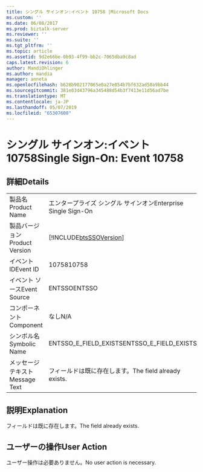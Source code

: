 ```yaml
---
title: シングル サインオン:イベント 10758 |Microsoft Docs
ms.custom: ''
ms.date: 06/08/2017
ms.prod: biztalk-server
ms.reviewer: ''
ms.suite: ''
ms.tgt_pltfrm: ''
ms.topic: article
ms.assetid: 9d2e66be-0b93-4f99-bb2c-7065dba9c8ad
caps.latest.revision: 6
author: MandiOhlinger
ms.author: mandia
manager: anneta
ms.openlocfilehash: b628b902177065e0a27e054b7bf632ad50a9bb44
ms.sourcegitcommit: 381e83d43796a345488d54b3f7413e11d56ad7be
ms.translationtype: MT
ms.contentlocale: ja-JP
ms.lasthandoff: 05/07/2019
ms.locfileid: "65307608"
---
```

# <a name="single-sign-on-event-10758"></a><span data-ttu-id="3e042-102">シングル サインオン:イベント 10758</span><span class="sxs-lookup"><span data-stu-id="3e042-102">Single Sign-On: Event 10758</span></span>
## <a name="details"></a><span data-ttu-id="3e042-103">詳細</span><span class="sxs-lookup"><span data-stu-id="3e042-103">Details</span></span>  
  
|                 |                                                            |
|-----------------|------------------------------------------------------------|
|  <span data-ttu-id="3e042-104">製品名</span><span class="sxs-lookup"><span data-stu-id="3e042-104">Product Name</span></span>   |                 <span data-ttu-id="3e042-105">エンタープライズ シングル サインオン</span><span class="sxs-lookup"><span data-stu-id="3e042-105">Enterprise Single Sign-On</span></span>                  |
| <span data-ttu-id="3e042-106">製品バージョン</span><span class="sxs-lookup"><span data-stu-id="3e042-106">Product Version</span></span> | [!INCLUDE[btsSSOVersion](../includes/btsssoversion-md.md)] |
|    <span data-ttu-id="3e042-107">イベント ID</span><span class="sxs-lookup"><span data-stu-id="3e042-107">Event ID</span></span>     |                           <span data-ttu-id="3e042-108">10758</span><span class="sxs-lookup"><span data-stu-id="3e042-108">10758</span></span>                            |
|  <span data-ttu-id="3e042-109">イベント ソース</span><span class="sxs-lookup"><span data-stu-id="3e042-109">Event Source</span></span>   |                           <span data-ttu-id="3e042-110">ENTSSO</span><span class="sxs-lookup"><span data-stu-id="3e042-110">ENTSSO</span></span>                           |
|    <span data-ttu-id="3e042-111">コンポーネント</span><span class="sxs-lookup"><span data-stu-id="3e042-111">Component</span></span>    |                            <span data-ttu-id="3e042-112">なし</span><span class="sxs-lookup"><span data-stu-id="3e042-112">N/A</span></span>                             |
|  <span data-ttu-id="3e042-113">シンボル名</span><span class="sxs-lookup"><span data-stu-id="3e042-113">Symbolic Name</span></span>  |                   <span data-ttu-id="3e042-114">ENTSSO_E_FIELD_EXISTS</span><span class="sxs-lookup"><span data-stu-id="3e042-114">ENTSSO_E_FIELD_EXISTS</span></span>                    |
|  <span data-ttu-id="3e042-115">メッセージ テキスト</span><span class="sxs-lookup"><span data-stu-id="3e042-115">Message Text</span></span>   |                 <span data-ttu-id="3e042-116">フィールドは既に存在します。</span><span class="sxs-lookup"><span data-stu-id="3e042-116">The field already exists.</span></span>                  |
  
## <a name="explanation"></a><span data-ttu-id="3e042-117">説明</span><span class="sxs-lookup"><span data-stu-id="3e042-117">Explanation</span></span>  
 <span data-ttu-id="3e042-118">フィールドは既に存在します。</span><span class="sxs-lookup"><span data-stu-id="3e042-118">The field already exists.</span></span>  
  
## <a name="user-action"></a><span data-ttu-id="3e042-119">ユーザーの操作</span><span class="sxs-lookup"><span data-stu-id="3e042-119">User Action</span></span>  
 <span data-ttu-id="3e042-120">ユーザー操作は必要ありません。</span><span class="sxs-lookup"><span data-stu-id="3e042-120">No user action is necessary.</span></span>